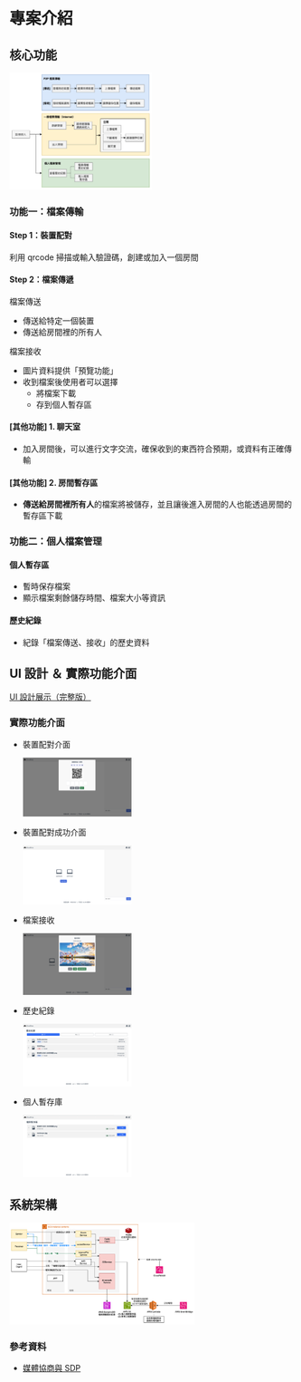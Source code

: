 # 專案介紹

## 核心功能

<img src="../assets/system_design/功能流程圖.jpg" width=50%>

### 功能一：檔案傳輸

#### Step 1：裝置配對

利用 qrcode 掃描或輸入驗證碼，創建或加入一個房間

#### Step 2：檔案傳遞

檔案傳送

-   傳送給特定一個裝置
-   傳送給房間裡的所有人

檔案接收

-   圖片資料提供「預覽功能」
-   收到檔案後使用者可以選擇
    -   將檔案下載
    -   存到個人暫存區

#### [其他功能] 1. 聊天室

-   加入房間後，可以進行文字交流，確保收到的東西符合預期，或資料有正確傳輸

#### [其他功能] 2. 房間暫存區

-   **傳送給房間裡所有人**的檔案將被儲存，並且讓後進入房間的人也能透過房間的暫存區下載

### 功能二：個人檔案管理

#### 個人暫存區

-   暫時保存檔案
-   顯示檔案剩餘儲存時間、檔案大小等資訊

#### 歷史紀錄

-   紀錄「檔案傳送、接收」的歷史資料

## UI 設計 ＆ 實際功能介面

[UI 設計展示（完整版）](https://www.canva.com/design/DAGTQIqe4TY/tgdKWRnrJNSgZ2VSfUMM0Q/edit?utm_content=DAGTQIqe4TY&utm_campaign=designshare&utm_medium=link2&utm_source=sharebutton)

### 實際功能介面

-   裝置配對介面

      <img src="../assets/ui_real/裝置配對.png" width=40%>

-   裝置配對成功介面

      <img src="../assets/ui_real/裝置配對結果.png" width=40%>

-   檔案接收

      <img src="../assets/ui_real/檔案接收.png" width=40%>

-   歷史紀錄

      <img src="../assets/ui_real/歷史紀錄.png" width=40%>

-   個人暫存庫

      <img src="../assets/ui_real/個人暫存區.png" width=40%>

## 系統架構

<img src="../assets/system_design/系統架構圖_v1.png" width=65%>

### 參考資料

-   [媒體協商與 SDP](https://ithelp.ithome.com.tw/m/articles/10267342)
